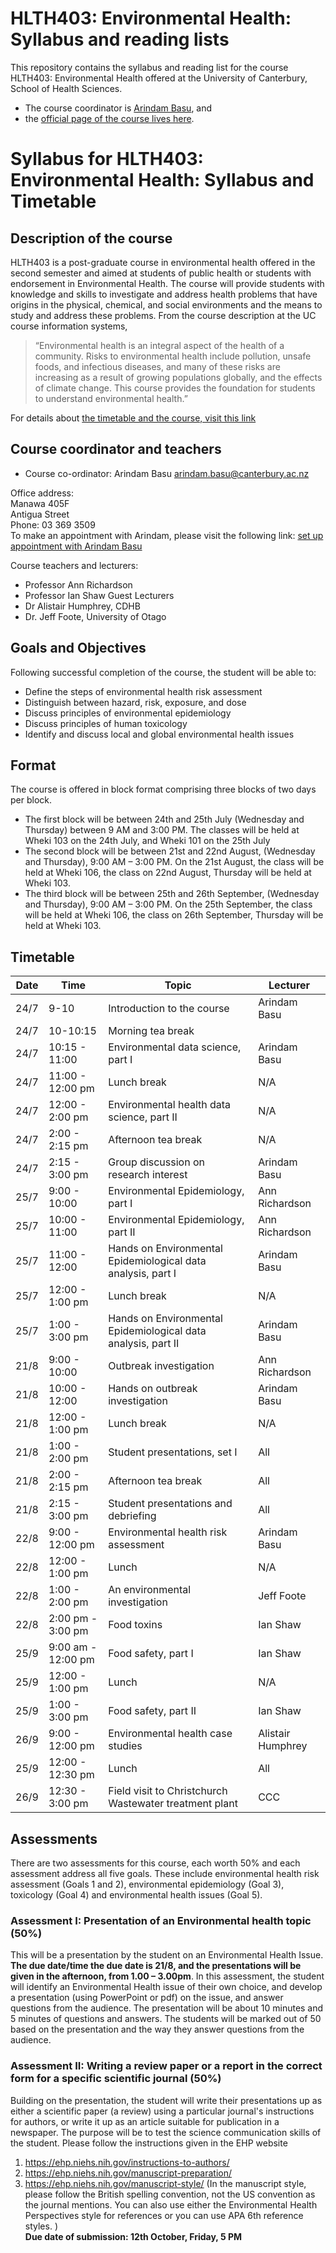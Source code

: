 # HLTH403: Environmental Health: Syllabus and reading lists

This repository contains the syllabus and reading list for the course HLTH403: Environmental Health offered at the University of Canterbury, School of Health Sciences. 

- The course coordinator is [Arindam Basu](mailto:arindam.basu@canterbury.ac.nz), and 
- the [official page of the course lives here](https://learn.canterbury.ac.nz/course/view.php?id=7186). 

# Syllabus for HLTH403: Environmental Health: Syllabus and Timetable

## Description of the course

HLTH403 is a post-graduate course in environmental health offered in the second semester and aimed at students of public health or students with endorsement in Environmental Health. The course will provide students with knowledge and skills to investigate and address health problems that have origins in the physical, chemical, and social environments and the means to study and address these problems.
From the course description at the UC course information systems,

> “Environmental health is an integral aspect of the health of a community. Risks to environmental health include pollution, unsafe foods, and infectious diseases, and many of these risks are increasing as a result of growing populations globally, and the effects of climate change. This course provides the foundation for students to understand environmental health.”

For details about [the timetable and the course, visit this link](http://www.canterbury.ac.nz/courseinfo/GetCourseDetails.aspx?course=HLTH403&occurrence=17S2(D))

## Course coordinator and teachers

- Course co-ordinator: Arindam Basu [arindam.basu@canterbury.ac.nz](mailto:arindam.basu@canterbury.ac.nz)

Office address:  
Manawa 405F  
Antigua Street  
Phone: 03 369 3509  
To make an appointment with Arindam, please visit the following link: [set up appointment with Arindam Basu](https://appoint.ly/s/arin_basu/face_to_face_meeting)

Course teachers and lecturers:
- Professor Ann Richardson
- Professor Ian Shaw
Guest Lecturers
- Dr Alistair Humphrey, CDHB
- Dr. Jeff Foote, University of Otago


## Goals and Objectives
Following successful completion of the course, the student will be able to:

- Define the steps of environmental health risk assessment
- Distinguish between hazard, risk, exposure, and dose
- Discuss principles of environmental epidemiology
- Discuss principles of human toxicology
- Identify and discuss local and global environmental health issues

## Format
The course is offered in block format comprising three blocks of two days per block. 

- The first block will be between 24th and 25th July (Wednesday and Thursday) between 9 AM and 3:00 PM. The classes will be held at Wheki 103 on the 24th July, and Wheki 101 on the 25th July
- The second block will be between 21st and 22nd August, (Wednesday and Thursday), 9:00 AM – 3:00 PM. On the 21st August, the class will be held at Wheki 106, the class on 22nd August, Thursday will be held at Wheki 103.   
- The third block will be between 25th and 26th September, (Wednesday and Thursday), 9:00 AM – 3:00 PM. On the 25th September, the class will be held at Wheki 106, the class on 26th September, Thursday will be held at Wheki 103.

## Timetable

| Date | Time | Topic | Lecturer |
|------|------|-------|---------|
| 24/7 | 9-10 | Introduction to the course | Arindam Basu |
| 24/7 | 10-10:15 | Morning tea break |  |
| 24/7 | 10:15 - 11:00 | Environmental data science, part I | Arindam Basu |
| 24/7 | 11:00 - 12:00 pm | Lunch break | N/A |
| 24/7 | 12:00 - 2:00 pm  | Environmental health data science, part II | N/A |
| 24/7 | 2:00 - 2:15 pm   | Afternoon tea break  | N/A |
| 24/7 | 2:15 - 3:00 pm  | Group discussion on research interest | Arindam Basu |
| 25/7 | 9:00 - 10:00 | Environmental Epidemiology, part I | Ann Richardson |
| 25/7 | 10:00 - 11:00 | Environmental Epidemiology, part II | Ann Richardson |
| 25/7 | 11:00 - 12:00 | Hands on Environmental Epidemiological data analysis, part I | Arindam Basu |
| 25/7 | 12:00 - 1:00 pm | Lunch break | N/A  |
| 25/7 | 1:00 - 3:00 pm | Hands on Environmental Epidemiological data analysis, part II | Arindam Basu |
| 21/8 | 9:00 - 10:00  | Outbreak investigation | Ann Richardson |
| 21/8 | 10:00 - 12:00 | Hands on outbreak investigation | Arindam Basu |
| 21/8 | 12:00 - 1:00 pm | Lunch break  | N/A   |
| 21/8 | 1:00 - 2:00 pm  | Student presentations, set I | All |
| 21/8 | 2:00 - 2:15 pm  | Afternoon tea break  | All |
| 21/8 | 2:15 - 3:00 pm  | Student presentations and debriefing | All |
| 22/8 | 9:00 - 12:00 pm | Environmental health risk assessment  | Arindam Basu |
| 22/8 | 12:00 - 1:00 pm | Lunch  | N/A |
| 22/8 | 1:00 - 2:00 pm | An environmental investigation | Jeff Foote |
| 22/8 | 2:00 pm - 3:00 pm | Food toxins  | Ian Shaw |
| 25/9 | 9:00 am - 12:00 pm | Food safety, part I | Ian Shaw |
| 25/9 | 12:00 - 1:00 pm | Lunch |N/A |
| 25/9 | 1:00 - 3:00 pm | Food safety, part II | Ian Shaw |
| 26/9 | 9:00 - 12:00 pm | Environmental health case studies | Alistair Humphrey |
| 25/9 | 12:00 - 12:30 pm | Lunch  | All |
| 26/9 | 12:30 - 3:00 pm | Field visit to Christchurch Wastewater treatment plant | CCC |


## Assessments
There are two assessments for this course, each worth 50% and each assessment address all five goals. These include environmental health risk assessment (Goals 1 and 2), environmental epidemiology (Goal 3), toxicology (Goal 4) and environmental health issues (Goal 5).

### Assessment I: Presentation of an Environmental health topic  (50%)
This will be a presentation by the student on an Environmental Health Issue. **The due date/time the due date is 21/8, and the presentations will be given in the afternoon, from 1.00 – 3.00pm**. In this assessment, the student will identify an Environmental Health issue of their own choice, and develop a presentation (using PowerPoint or pdf) on the issue, and answer questions from the audience. The presentation will be about 10 minutes and 5 minutes of questions and answers. The students will be marked out of 50 based on the presentation and the way they answer questions from the audience.

### Assessment II: Writing a review paper or a report in the correct form for a specific scientific journal (50%)
Building on the presentation, the student will write their presentations up as either a scientific paper (a review) using a particular journal's instructions for authors, or write it up as an article suitable for publication in a newspaper. The purpose will be to test the science communication skills of the student.
Please follow the instructions given in the EHP website
1. https://ehp.niehs.nih.gov/instructions-to-authors/
2. https://ehp.niehs.nih.gov/manuscript-preparation/
3. https://ehp.niehs.nih.gov/manuscript-style/
(In the manuscript style,
please follow the British spelling convention, not the US convention as the journal mentions. You can also use either the Environmental Health Perspectives style for references or you can use APA 6th reference styles. )  
**Due date of submission: 12th October, Friday, 5 PM**
